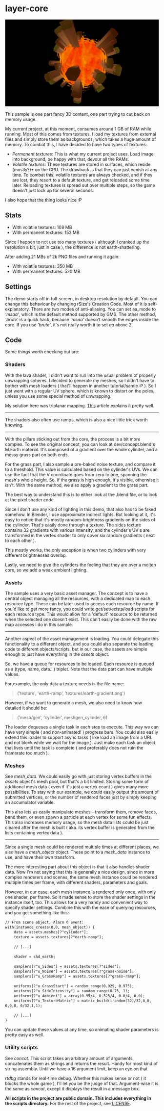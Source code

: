 # layer-core

![Final product](https://raw.githubusercontent.com/elementbound/gms-layer-core/master/dev/final.png)

This sample is one part fancy 3D content, one part trying to cut back on memory usage.

My current project, at this moment, consumes around 1 GB of RAM while running. Most of this comes from textures.
I load my textures from external files and simply store them as backgrounds, which takes a huge amount of memory.
To combat this, I have decided to have two types of textures:
  * _Permanent textures_: This is what my current project uses. Load image into background, be happy with that, devour all the RAMs.
  * _Volatile textures_: These textures are stored in surfaces, which reside (mostly?)* on the GPU.
    The drawback is that they can just vanish at any time. To combat this, volatile textures are always checked, and if they are
    lost, they resort to a default texture, and get reloaded some time later. Reloading textures is spread out over multiple steps,
    so the game doesn't just lock up for several seconds.

I also hope that the thing looks nice :P

## Stats ##

  * With volatile textures: 108 MB
  * With permanent textures: 153 MB

Since I happen to not use too many textures ( although I cranked up the resolution a bit, just in case ), the difference is not
earth-shattering.

After adding 21 MBs of 2k PNG files and running it again:
  * With volatile textures: 350 MB
  * With permanent textures: 520 MB

## Settings ##

The demo starts off in full-screen, in desktop resolution by default. You can change this behaviour by changing rSize's Creation
Code. Most of it is self-explanatory. There are two modes of anti-aliasing. You can set aa_mode to _'msaa'_, which is the default
method supported by GMS. The other method, _'brute'_ is a quick hack, because _'msaa'_ doesn't smooth the edges inside the core.
If you use _'brute'_, it's not really worth it to set _aa_ above 2.

## Code ##

Some things worth checking out are:

### Shaders ###

With the lava shader, I didn't want to run into the usual problem of properly unwrapping spheres. I decided to generate my
meshes, so I didn't have to bother with mesh loaders ( that'll happen in another tutorial/samle :P ). So I just went with
a regular UV sphere, which is known to distort on the poles, unless you use some special method of unwrapping.

My solution here was triplanar mapping. [This](https://gamedevelopment.tutsplus.com/articles/use-tri-planar-texture-mapping-for-better-terrain--gamedev-13821)
article explains it pretty well.

 ---

The shaders also often use ramps, which is also a nice little trick worth knowing.

 ---

With the pillars sticking out from the core, the process is a bit more complex. To see the original concept, you can look
at dev/concept.blend's M.Earth material. It's composed of a gradient over the whole cylinder, and a messy grass part on
both ends.

For the grass part, I also sample a pre-baked noise texture, and compare it to a threshold. This value is calculated based
on the cylinder's UVs. We can use the fact that the V coordinate goes from zero to one, spanning the mesh's whole height.
So, if the grass is high enough, it's visible, otherwise it isn't. With the same method, we also apply a gradient to the
grass part.

The best way to understand this is to either look at the .blend file, or to look at the pixel shader code.

Since I don't use any kind of lighting in this demo, that also has to be faked somehow. In Blender, I use approximate
indirect lights. But looking at it, it's easy to notice that it's mostly random-brightness gradients on the sides of
the cylinder. That's easily done through a texture. The sides texture contains 32 gradients with various intensity,
and the cylinder's UV's are transformed in the vertex shader to only cover six random gradients ( next to each other ).

This mostly works, the only exception is when two cylinders with very different brightnesses overlap.

Lastly, we need to give the cylinders the feeling that they are over a molten core, so we add a weak ambient lighting.

### Assets ###

The sample uses a very basic asset manager. The concept is to have a central object managing all the resources, with
a dedicated map to each resource type. These can be later used to access each resource by name. If you'd like to get
more fancy, you could write get/set/exists/load scripts for each resource type. This would allow for a 'default'
resource to be returned when the selected one doesn't exist. This can't easily be done with the raw map accesses
I do in this sample.

 ---

Another aspect of the asset management is loading. You could delegate this functionality to a different object, and
you could also separate the loading code to different objects/scripts, but in our case, the assets are simple enough
to just have everything in the _assets_ object.

So, we have a queue for resources to be loaded. Each resource is queued as a (type, name, data...) triplet. Note that
the data part can have multiple values.

For example, the only data a texture needs is the file name:
> ('texture', 'earth-ramp', 'textures/earth-gradient.png')

However, if we want to generate a mesh, we also need to know how detailed it should be:
> ('mesh/gen', 'cylinder', meshgen_cylinder, 6)

The loader dequeues a single task in each step to execute. This way we can have very simple ( and non-animated! )
progress bars. You could also easily extend this loader to support async tasks ( like load an image from a URL and
not block while we wait for the image ). Just make each task an object, that lives until the task is complete
( and preferably does not ruin the framerate too much ).

### Meshes ###

See _mesh_data_. We could easily go with just storing vertex buffers in the _assets_ object's mesh pool, but that's
a bit limited. Storing some form of additional mesh data ( even if it's just a vertex count ) gives many more
possibilities. To stay with our example, we could easily output the amount of submitted vertices, or the number
of rendered faces just by simply keeping an accumulator variable.

This also lets us easily manipulate meshes - transform them, remove faces, bend them, or even spawn a particle at
each vertex for some fun effects. This also increases memory usage, so the mesh data lists could be just cleared
after the mesh is built ( aka. its vertex buffer is generated from the lists containing vertex data ).

 ---

Since a single mesh could be rendered multiple times at different places, we also have a _mesh_object_ object.
These point to a _mesh_data_ instance to use, and have their own transform.

The more interesting part about this object is that it also handles shader data. Now I'm not saying that this
is generally a nice design, since in more complex renderers and scenes, the same mesh instance could be rendered
multiple times per frame, with different shaders, parameters and goals.

However, in our case, each mesh instance is rendered only once, with only one shader, per frame. So it made sense
to store the shader settings in the instance itself, too. This allows for a very handy and convenient way
to specify shader settings. Combine this with the ease of querying resources, and you get something like this:

```
// From scene object, Alarm 0 event:
with(instance_create(0,0, mesh_object)) {
    data = assets.meshes[?"cylinder"];
    texture = assets.textures[?"earth-ramp"];

    // [...]

    shader = shd_earth;

    samplers[?"u_Sides"] = assets.textures[?"sides"];
    samplers[?"u_Noise"] = assets.textures[?"grass-noise"];
    samplers[?"u_GrassRamp"] = assets.textures[?"grass-ramp"];

    uniforms[?"u_GrassStart"] = random_range(0.925, 0.975);
    uniforms[?"u_SideIntensity"] = random_range(0.75, 1);
    uniforms[?"u_Ambient"] = array(0.95/4, 0.325/4, 0.0/4, 0.0);
    uniforms[?"u_TextureMatrix"] = matrix_build(irandom(32)/32,0,0, 0,0,0, 6/32,1,1);

    // [...]
}
```

You can update these values at any time, so animating shader parameters is pretty easy as well.

### Utility scripts ###

See _concat_. This script takes an arbitrary amount of arguments, concatenates them as strings
and returns the result. Handy for most kind of string assembly. Until we have a 16 argument
limit, keep an eye on that.

_rtdbg_ stands for real-time debug. Whether this makes sense or not ( it blocks the whole game ),
I'll let you be the judge of that. Argument-wise it is the same as _concat_, except it displays
the result in a message box.

__All scripts in the project are public domain. This includes everything in the scripts directory.__
For the rest of the project, see [LICENSE](LICENSE). 
